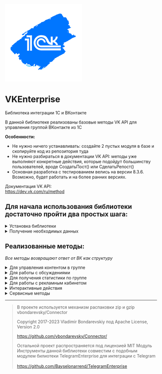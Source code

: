![1CVK](https://github.com/Bayselonarrend/VKEnterprise/raw/main/logo_small.png)
# VKEnterprise
Библиотека интеграции 1С и ВКонтакте

В данной библиотеке реализованы базовые методы VK API для управления группой ВКонтакте из 1С  

**Особенности:**
- Не нужно ничего устанавливать: создайте 2 пустых модуля в базе и скопируйте код из репозитория туда
- Не нужно разбираться в документации VK API: методы уже выполняют конкретные действия, которые подойдут большинству пользователей, вроде СоздатьПост() или СделатьРепост()
- Основная разработка с тестированием велись на версии 8.3.6. Возможно, будет работать и на более ранних версиях.

Документация VK API:<br>
https://dev.vk.com/ru/method

## Для начала использования библиотеки достаточно пройти два простых шага: ##
<details>
<summary>Установка библиотеки</summary>
<br>
Библиотека представляет из себя всего два общих модуля

  
- **Инструменты** - содержит вспомогательные методы, вроде отправки http запросов, чтения JSON и пр.
- **Действия**    - непосредственно сами методы работы с VK
  
Эти модули необходимо добавить в свою конфигурацию (модули серверные). При переименовании модуля **Инструменты** необходимо будет провести рефакторинг в модуле **Действия**. Модуль же **Действия** можно переименовывать без изменений.

Если вы уже используете бибилотеку [TelegramEnterprise](https://github.com/Bayselonarrend/TelegramEnterprise) для интеграции с Telegram, то модули Инструменты совместимы и дублировать их не нужно, однако стоит проверить, не изменилось ли что-нибудь с выходами новых версий библиотек.

После установки можно вызывать нужные методы из модуля **Действия**
</details>

<details>
<summary>Получение необходимых данных</summary>
<br>
	
Перед началом работы необходимо получить некоторые параметры для VK API. Их перечень содержится в функции *ПолучитьСтандартныеПараметры()*

<br><br>
Полученные параметры можно будет вставить в структуру внутри **ПолучитьСтандартныеПараметры()** и все будет работать. Если же вы хотите передавать их каждый раз при вызове (например разный набор для нескольких сообществ или аккаунтов), то это можно сделать через параметр **Параметры**, который есть у каждого метода.
При вызове, параметры заполняются из функции *ПолучитьСтандартныеПараметры()*, после чего заменяются по ключам значениями, переданными в параметр **Параметры**, если таковые существуют
<br><br>
 
  ```
  _Параметры = Новый Структура;

  _Параметры.Вставить("v"	              , "5.131");
  _Параметры.Вставить("from_group"      , "1");
_Параметры.Вставить("group_id"        , "123456789");
  _Параметры.Вставить("owner_id"        , "-123456789");
  _Параметры.Вставить("app_id"          , "87654321");
_Параметры.Вставить("access_token"    , "vk1.a.E-byuFeG1qcN7...");
	
  ```

Рассмотрим получение каждого значения:

**1. v**
   
   Параметр v означает версию VK API. Тестирование проводилось на 5.131, рекомендуется его таким и оставить

**2. from_group**

   От лица группы. Должен быть 1

**3. group_id и owner_id**

   ID группы. Если у вас стандартный адрес группы, то id можно найти в URL. В противном случае он будет на вкладке "Управление" в группе, под полем Адрес. owner_id - тоже самое, но со знаком '-' впереди

**4. app_id**

   app_id - ID приложения. Для создания приложения необходимо:
   
  * Перейти по адресу https://vk.com/apps?act=manage, авторизоваться и нажать "Создать"
  * Выбрать название и пункт Standalone-приложение
  * После создания, перейти в редактирование на вкладку Настройки, забрать оттуда ID приложения (и есть app_id), и переключить статус на "Приложение включено и видно всем"
  * Сохранить изменения

**5. access_token**

  acess_token можно получить при помощи одного из методов модуля **Действия**:
  
  * Выполнить _СоздатьСсылкуПолученияТокена(app_id)_, Передав туда ID приложения из пункта 5
  * Метод вернет URL, по нему необходимо перейти в браузере
  * Авторизоваться через ВК и подтвердить
  * Забрать токен из параметра URL в адресной строке

**Дополнительно communitytoken**
  Некоторые методы, например отправка сообщений чат-ботом сообщества, принимают в качестве параметра communitytoken - в этих методах он заменяет access_token. Для его получения необходимо:

  * Зайти в раздел "Управление" в группе ВК
  * Найти вкладку "Работа с API"
  * Нажать "Создать ключ" и забрать его

  Пока вам не нужно использовать такие методы, получать communitytoken не обязательно


</details>

## Реализованные методы: ##
*Все методы возвращают ответ от ВК как структуру*
<details>
<summary> Для управления контентом в группе</summary>
<br>
Эти методы предназначены для создания/удаления/редактирования контента в сообществе

* __Создание поста | Метод: СоздатьПост()__
  
  | Параметр | Тип | Назначение |
  |-|-|-|
  | Текст | Строка | Непосредственно текст поста |
  | МассивКартинок | Массив строк (путей к файлам), Массив Двоичных данных | Массив картинок, которые необходимо прикрепить к посту |
  | Рекламный | Булево (По умолчанию Ложь) | Пометить пост как рекламу |
  | СсылкаПодЗаписью | Строка (По умолчанию "") | Позволяет прикрепить ссылку к посту |
  | Параметры | Структура (по умолчанию нет) | Параметры / перезапись стандартных параметров (см. Получение необходимых данных) |

___

* __Удаление поста | Метод: УдалитьПост()__
  
  | Параметр | Тип | Назначение |
  |-|-|-|
  | ID | Строка/Число | ID поста (из URL адреса поста или ответа СоздатьПост() |
  | Параметры | Структура (по умолчанию нет) | Параметры / перезапись стандартных параметров (см. Получение необходимых данных)|

___

* __Создание опроса | Метод: СоздатьОпрос()__
  
  | Параметр | Тип | Назначение |
  |-|-|-|
  | Вопрос | Строка | Вопрос в опросе |
  | МассивОтветов | Массив строк | Набор ответов на вопрос опроса |
  | Картинка | Строка (Путь к файлу)/ДвоичныеДанные (по умолчанию "") | Картинка фона опроса* |
  | Параметры | Структура (по умолчанию нет) | Параметры / перезапись стандартных параметров (см. Получение необходимых данных)|

 ***Вероятно, из-за бага ВК картинка в опрос на 09.2023 не добавляется. Разбирали запрос вместе с поддержкой - ошибок не нашли, но и решить ничего не смогли***
___

* __Создание альбома для картинок | Метод: СоздатьАльбом()__
  
  | Параметр | Тип | Назначение |
  |-|-|-|
  | Наименование | Строка | Название альбома |
  | Описание | Строка | Описание альбома |
  | Параметры | Структура (по умолчанию нет) | Параметры / перезапись стандартных параметров (см. Получение необходимых данных)|

___

* __Сохранить картинку в альбом | Метод: СохранитьКартинкуВАльбом()__
  
  | Параметр | Тип | Назначение |
  |-|-|-|
  | IDАльбома | Строка/Число | ID альбома со стены или из ответа метода *СоздатьАльбом()* |
  | Картинка | Строка (Путь к файлу)/ДвоичныеДанные | Картинка для сохранения |
  | Описание | Строка (По умолчанию "") | Описание картинки |
  | Параметры | Структура (по умолчанию нет) | Параметры / перезапись стандартных параметров (см. Получение необходимых данных)|

___

* __Удалить картинку из группы | Метод: УдалитьКартинку()__
  
  | Параметр | Тип | Назначение |
  |-|-|-|
  | IDКартинки | Строка/Число | ID картинки из URL в браузере или из ответа метода *СохранитьКартинкуВАльбом()* |
  | Параметры | Структура (по умолчанию нет) | Параметры / перезапись стандартных параметров (см. Получение необходимых данных)|

___

* __Добавить историю (storie) с картинкой в группу | Метод: СоздатьИсторию()__
  
  | Параметр | Тип | Назначение |
  |-|-|-|
  | Картинка | Строка (Путь к файлу)/ДвоичныеДанные | Картинка истории |
  | URL | Строка (по умолчанию "") | Добавляет кнопку с переходом по ссылке внизу истории, если введено |

___

</details>


<details>
<summary>Для работы с обсуждениями</summary>
<br>
Эти методы предназначены для работы с обсуждениями в группе

* __Создать обсуждение | Метод: СоздатьОбсуждение()__
  
  | Параметр | Тип | Назначение |
  |-|-|-|
  | Наименование | Строка | Название темы |
  | ТекстПервогоСообщения | Строка | Первое сообщение в теме |
  | Параметры | Структура (по умолчанию нет) | Параметры / перезапись стандартных параметров (см. Получение необходимых данных)|

___

* __Закрыть или удалить обсуждение  | Метод: ЗакрытьОбсуждение()__
  
  | Параметр | Тип | Назначение |
  |-|-|-|
  | IDОбсуждения | Строка/Число | ID обсуждение из URL или ответа метода *СоздатьОбсуждение()* |
  | УдалитьПолностью | Булево (по умолчанию Ложь) | Истина - удаляет обсуждение, Ложь - закрывает обсуждение для новых сообщений |
  | Параметры | Структура (по умолчанию нет) | Параметры / перезапись стандартных параметров (см. Получение необходимых данных)|

___

* __Открыть ранее закрытое обсуждение  | Метод: ОткрытьОбсуждение()__
  
  | Параметр | Тип | Назначение |
  |-|-|-|
  | IDОбсуждения | Строка/Число | ID обсуждение из URL или ответа метода *СоздатьОбсуждение()* |
  | Параметры | Структура (по умолчанию нет) | Параметры / перезапись стандартных параметров (см. Получение необходимых данных)|

___

* __Написать в обсуждение | Метод: НаписатьВОбсуждение()__
  
  | Параметр | Тип | Назначение |
  |-|-|-|
  | IDОбсуждения | Строка/Число | ID обсуждение из URL или ответа метода *СоздатьОбсуждение()* |
  | Текст | Строка | Текст сообщения в теме |
  | Параметры | Структура (по умолчанию нет) | Параметры / перезапись стандартных параметров (см. Получение необходимых данных)|

___

</details>


<details>
<summary>Для получения статистики по группе</summary>
<br>
Эти методы предназначены для получения статистических данных сообщества

* __Получение общей статистики за период | Метод: ПолучитьСтатистику()__
  
  | Параметр | Тип | Назначение |
  |-|-|-|
  | ДатаНачала | Дата | Начало периода |
  | ДатаОкончания | Дата | Конец периода |
  | Параметры | Структура (по умолчанию нет) | Параметры / перезапись стандартных параметров (см. Получение необходимых данных)|

___

* __Получение статистики постов | Метод: ПолучитьСтатистикуПостов()__
  
  | Параметр | Тип | Назначение |
  |-|-|-|
  | МассивIDПостов | Массив строк/чисел | Массив номеров постов |
  | Параметры | Структура (по умолчанию нет) | Параметры / перезапись стандартных параметров (см. Получение необходимых данных)|

___

</details>



<details>
<summary>Для работы с рекламным кабинетом</summary>
<br>
Эти методы предназначены для работы с кампаниями и объявлениями в https://vk.com/ads


* __Создание новой рекламной кампании | Метод: СоздатьРекламнуюКампанию()__
  
  | Параметр | Тип | Назначение |
  |-|-|-|
  | IDКабинета | Строка/Число | Номер кабинета из настроек https://vk.com/ads?act=settings |
  | Наименование | Строка | Наименование кампании |
  | Параметры | Структура (по умолчанию нет) | Параметры / перезапись стандартных параметров (см. Получение необходимых данных)|

___

* __Создание нового рекламного объявления на основе существующего поста | Метод: СоздатьРекламноеОбъявление()__
  
  | Параметр | Тип | Назначение |
  |-|-|-|
  | НомерКампании | Строка/Число | Номер кампании из кабинета или ответа метода *СоздатьРекламнуюКампанию()* |
  | ДневнойЛимит | Строка/Число | Дневной лимит затрат записи в рублях |
  | НомерКатегории | Строка/Число | Номер категории тематики ВК |
  | IDПоста | Строка/Число | ID поста, который нужно рекламировать |
  | IDКабинета | Строка/Число | Номер рекламного кабинета из настроек https://vk.com/ads?act=settings|
  | Параметры | Структура (по умолчанию нет) | Параметры / перезапись стандартных параметров (см. Получение необходимых данных)|

___

* __Приостанавливает выполнение рекламного объявления | Метод: ПриостановитьРекламноеОбъявление()__
  
  | Параметр | Тип | Назначение |
  |-|-|-|
  | IDКабинета | Строка/Число | Номер кабинета из настроек https://vk.com/ads?act=settings |
  | IDОбъявления | Строка/Число | ID рекламного объявления из кабинета или ответа метода *СоздатьРекламноеОбъявление()* |
  | Параметры | Структура (по умолчанию нет) | Параметры / перезапись стандартных параметров (см. Получение необходимых данных)|

___

* __Заменяет рекламируемый пост в рекламном объявлении | Метод: ИзменитьЗаписьРекламногоОбъявления()__
  
  | Параметр | Тип | Назначение |
  |-|-|-|
  | IDПоста | Строка/Число | ID поста, который необходимо рекламировать |
  | IDКабинета | Строка/Число | Номер кабинета из настроек https://vk.com/ads?act=settings |
  | IDОбъявления | Строка/Число | ID рекламного объявления из кабинета или ответа метода *СоздатьРекламноеОбъявление()* |
  | Параметры | Структура (по умолчанию нет) | Параметры / перезапись стандартных параметров (см. Получение необходимых данных)|

___

</details>



<details>
<summary>Интерактивные действия</summary>
<br>
Эти методы предназначены для выполнения действий с объектами ВК


* __Лайк | Метод: ПоставитьЛайк()__
  
  | Параметр | Тип | Назначение |
  |-|-|-|
  | IDПоста | Строка/Число | Номер поста, на который нужно поставить лайк |
  | IDСтены | Строка/Число (по умолчанию группа из стандартных настроек) | Группа или профиль, на котором находится пост (ID стены сообщества пишется со знаком '-' !) |
  | Параметры | Структура (по умолчанию нет) | Параметры / перезапись стандартных параметров (см. Получение необходимых данных)|
  
___

* __Репост | Метод: СделатьРепост()__
  
  | Параметр | Тип | Назначение |
  |-|-|-|
  | IDПоста | Строка/Число | Номер поста, который нужно репостнуть |
  | IDСтены | Строка/Число (по умолчанию группа из стандартных настроек) | Группа или профиль, на котором находится пост (ID стены сообщества пишется со знаком '-' !) |
  | ЦелеваяСтена | Строка/Число | Стена, на которую нужно репостнуть запись. Если пусто - репостит на стену текущего пользователя |
  | Рекламный | Булево | Пометить как рекламу |
  | Параметры | Структура (по умолчанию нет) | Параметры / перезапись стандартных параметров (см. Получение необходимых данных)|
  
___


* __Написать комментарий от имени сообщества | Метод: НаписатьКомментарий()__
  
  | Параметр | Тип | Назначение |
  |-|-|-|
  | IDПоста | Строка/Число | Номер поста, который нужно репостнуть |
  | IDСтены | Строка/Число (по умолчанию группа из стандартных настроек) | Группа или профиль, на котором находится пост (ID стены сообщества пишется со знаком '-' !) |
  | Текст | Строка | Текст сообщения |
  | Параметры | Структура (по умолчанию нет) | Параметры / перезапись стандартных параметров (см. Получение необходимых данных)|

  ***Попытка отправить комментарий от недавно созданной или малочисленной группы может привести к ошибке "Access denied: could not access to this community"***
___

* __Отправить сообщение пользователю от бота | Метод: НаписатьСообщение()__
  
  | Параметр | Тип | Назначение |
  |-|-|-|
  | Текст | Строка | Текст сообщения |
  | IDПользователя | Строка/Число | ID пользователя, который может быть получен при приеме сообщения от пользователя боту* |
  | communitytoken | Строка | access_token сообщества (см. Получение необходимых данных) |
  | Клавиатура | Строка | Описание кнопок для бота. Может быть получена методом *СформироватьКлавиатуру()*  |
  | Параметры | Структура (по умолчанию нет) | Параметры / перезапись стандартных параметров (см. Получение необходимых данных)|

  ***Боты могут отправлять сообщения пользователю только если тот написал первым***
___

* __Сформировать простейшую клавиатуру из массива кнопок | Метод: СформироватьКлавиатуру()__
  
  | Параметр | Тип | Назначение |
  |-|-|-|
  | МассивКнопок | Массив строк* | Массив строк, каждый элемент которого обозначает надпись на кнопке в интерфейсе чат-бота |
  | Параметры | Структура (по умолчанию нет) | Параметры / перезапись стандартных параметров (см. Получение необходимых данных)|

  ***Нажатия на клавиатуру можно будет идентифицировать по этим же строкам***
___
</details>




<details>
<summary>Сервисные методы</summary>
<br>
Небольшие методы-инструменты от ВК


* __Сокращение ссылки | Метод: СократитьСсылку()__
  
  | Параметр | Тип | Назначение |
  |-|-|-|
  | URL | Строка | Адрес для сокращения |
  | Параметры | Структура (по умолчанию нет) | Параметры / перезапись стандартных параметров (см. Получение необходимых данных)|
  
</details>

___


>В проекте используется механизм распаковки zip и gzip vbondarevsky/Connector
>
>Copyright 2017-2023 Vladimir Bondarevskiy
>под Apache License, Version 2.0
>
>https://github.com/vbondarevsky/Connector/
>
>Остальной проект распространяется под лицензией MIT
>Модуль Инструменты данной библиотеки совместим с подобным модулем билиотеки TelegramEnterprise для интеграции с Telegram <br><br>
>https://github.com/Bayselonarrend/TelegramEnterprise


